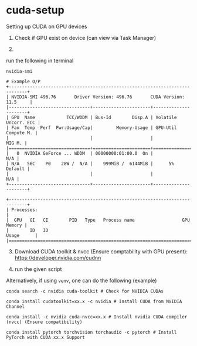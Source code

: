 # cuda-setup
Setting up CUDA on GPU devices 

1. Check if GPU exist on device (can view via Task Manager)

2.
run the following in terminal   
```
nvidia-smi 

# Example O/P 
+-----------------------------------------------------------------------------+
| NVIDIA-SMI 496.76       Driver Version: 496.76       CUDA Version: 11.5     |
|-------------------------------+----------------------+----------------------+
| GPU  Name            TCC/WDDM | Bus-Id        Disp.A | Volatile Uncorr. ECC |
| Fan  Temp  Perf  Pwr:Usage/Cap|         Memory-Usage | GPU-Util  Compute M. |
|                               |                      |               MIG M. |
|===============================+======================+======================|
|   0  NVIDIA GeForce ... WDDM  | 00000000:01:00.0  On |                  N/A |
| N/A   56C    P0    28W /  N/A |    999MiB /  6144MiB |      5%      Default |
|                               |                      |                  N/A |
+-------------------------------+----------------------+----------------------+

+-----------------------------------------------------------------------------+
| Processes:                                                                  |
|  GPU   GI   CI        PID   Type   Process name                  GPU Memory |
|        ID   ID                                                   Usage      |
|=============================================================================|

```
3. Download CUDA toolkit & nvcc (Ensure comptability with GPU present): https://developer.nvidia.com/cudnn


4. run the given script 

Alternatively, if using `venv`, one can do the following (example)

```
conda search -c nvidia cuda-toolkit # Check for NVIDIA CUDAs 

conda install cudatoolkit=xx.x -c nvidia # Install CUDA from NVIDIA Channel 

conda install -c nvidia cuda-nvcc=xx.x # Install nvidia CUDA compiler (nvcc) (Ensure compatibility)

conda install pytorch torchvision torchaudio -c pytorch # Install PyTorch with CUDA xx.x Support
```